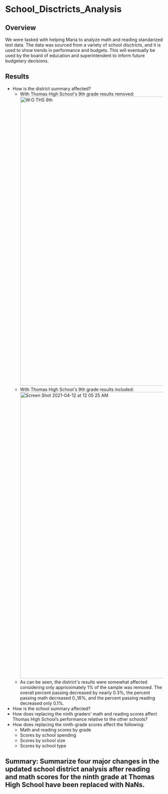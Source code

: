 # School_Disctricts_Analysis

## Overview

We were tasked with helping Maria to analyze math and reading standarized test data. The data was sourced from a variety of school disctricts, and it is used to show trends in performance and budgets. This will eventually be used by the board of education and superintendent to inform future budgetary decisions.  

## Results

* How is the district summary affected?
  - With Thomas High School's 9th grade results removed: <img width="926" alt="W:O THS 9th" src="https://user-images.githubusercontent.com/80495710/114340633-0501d200-9b26-11eb-8d56-df645419d64b.png">
  - With Thomas High School's 9th grade results included: <img width="917" alt="Screen Shot 2021-04-12 at 12 05 25 AM" src="https://user-images.githubusercontent.com/80495710/114340761-42fef600-9b26-11eb-9bab-00011ae2e7c1.png">
  - As can be seen, the district's results were somewhat affected considering only apprioximately 1% of the sample was removed. The overall percent passing decreased by nearly 0.3%, the percent passing math decreased 0.,18%, and the percent passing reading decreased only 0.1%.
* How is the school summary affected?
* How does replacing the ninth graders’ math and reading scores affect Thomas High School’s performance relative to the other schools?
* How does replacing the ninth-grade scores affect the following:
  - Math and reading scores by grade
  - Scores by school spending
  - Scores by school size
  - Scores by school type

## Summary: Summarize four major changes in the updated school district analysis after reading and math scores for the ninth grade at Thomas High School have been replaced with NaNs.
